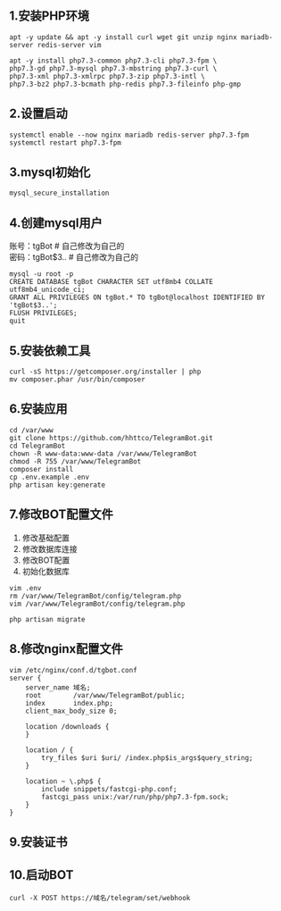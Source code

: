 ## 1.安装PHP环境
```
apt -y update && apt -y install curl wget git unzip nginx mariadb-server redis-server vim
```

```
apt -y install php7.3-common php7.3-cli php7.3-fpm \
php7.3-gd php7.3-mysql php7.3-mbstring php7.3-curl \
php7.3-xml php7.3-xmlrpc php7.3-zip php7.3-intl \
php7.3-bz2 php7.3-bcmath php-redis php7.3-fileinfo php-gmp
```

## 2.设置启动
```
systemctl enable --now nginx mariadb redis-server php7.3-fpm
systemctl restart php7.3-fpm
```

## 3.mysql初始化
```
mysql_secure_installation
```

## 4.创建mysql用户
账号：tgBot     # 自己修改为自己的  
密码：tgBot$3.. # 自己修改为自己的
```
mysql -u root -p
CREATE DATABASE tgBot CHARACTER SET utf8mb4 COLLATE utf8mb4_unicode_ci;
GRANT ALL PRIVILEGES ON tgBot.* TO tgBot@localhost IDENTIFIED BY 'tgBot$3..';
FLUSH PRIVILEGES;
quit
```

## 5.安装依赖工具
```
curl -sS https://getcomposer.org/installer | php
mv composer.phar /usr/bin/composer
```

## 6.安装应用
```
cd /var/www
git clone https://github.com/hhttco/TelegramBot.git
cd TelegramBot
chown -R www-data:www-data /var/www/TelegramBot
chmod -R 755 /var/www/TelegramBot
composer install
cp .env.example .env
php artisan key:generate
```

## 7.修改BOT配置文件
1) 修改基础配置  
2) 修改数据库连接  
3) 修改BOT配置  
4) 初始化数据库  
```
vim .env
rm /var/www/TelegramBot/config/telegram.php
vim /var/www/TelegramBot/config/telegram.php

php artisan migrate
```

## 8.修改nginx配置文件
```
vim /etc/nginx/conf.d/tgbot.conf
server {
    server_name 域名;
    root        /var/www/TelegramBot/public;
    index       index.php;
    client_max_body_size 0;

    location /downloads {
    }

    location / {
        try_files $uri $uri/ /index.php$is_args$query_string;
    }

    location ~ \.php$ {
        include snippets/fastcgi-php.conf;
        fastcgi_pass unix:/var/run/php/php7.3-fpm.sock;
    }
}
```

## 9.安装证书

## 10.启动BOT
```
curl -X POST https://域名/telegram/set/webhook
```
